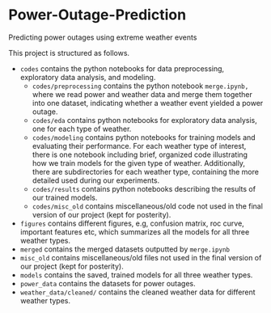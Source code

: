 # Power-Outage-Prediction
Predicting power outages using extreme weather events

This project is structured as follows.
- `codes` contains the python notebooks for data preprocessing, exploratory data analysis, and modeling.
   - `codes/preprocessing` contains the python notebook `merge.ipynb,` where we read power and weather data and merge them together into one dataset, indicating whether a weather event yielded a power outage.
   - `codes/eda` contains python notebooks for exploratory data analysis, one for each type of weather.
   - `codes/modeling` contains python notebooks for training models and evaluating their performance. For each weather type of interest, there is one notebook including brief, organized code illustrating how we train models for the given type of weather. Additionally, there are subdirectories for each weather type, containing the more detailed used during our experiments.
   - `codes/results` contains python notebooks describing the results of our trained models.
   - `codes/misc_old` contains miscellaneous/old code not used in the final version of our project (kept for posterity).
- `figures` contains different figures, e.g, confusion matrix, roc curve, important features etc, which summarizes all the models for all three weather types.
- `merged` contains the merged datasets outputted by `merge.ipynb`
- `misc_old` contains miscellaneous/old files not used in the final version of our project (kept for posterity).
- `models` contains the saved, trained models for all three weather types.
- `power_data` contains the datasets for power outages.
- `weather_data/cleaned/` contains the cleaned weather data for different weather types.


